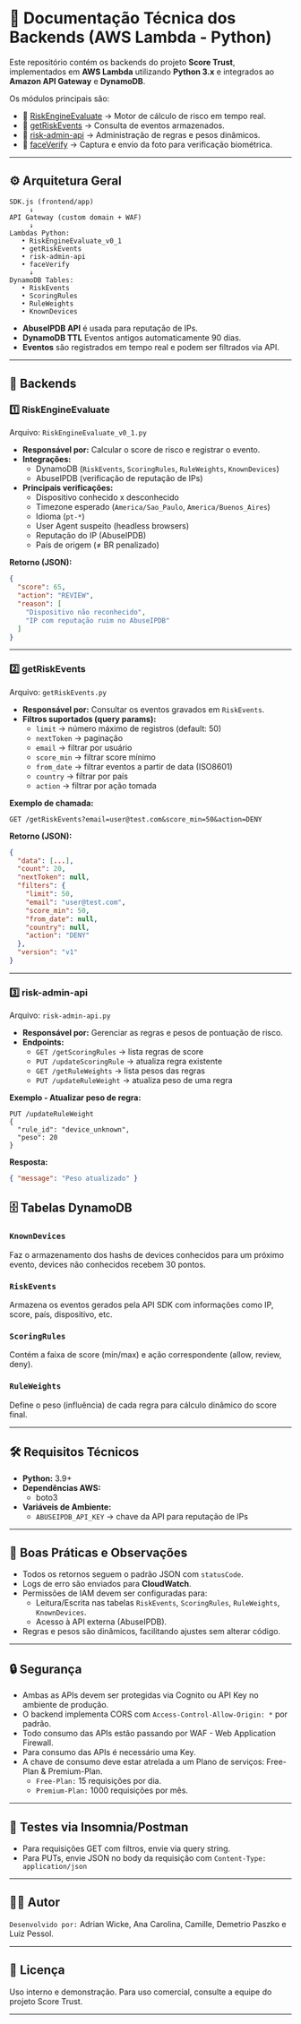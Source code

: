 # 📌 Documentação Técnica dos Backends (AWS Lambda - Python)

Este repositório contém os backends do projeto **Score Trust**, implementados em **AWS Lambda** utilizando **Python 3.x** e integrados ao **Amazon API Gateway** e **DynamoDB**.

Os módulos principais são:
- 🔹 [RiskEngineEvaluate](#riskengineevaluate) → Motor de cálculo de risco em tempo real.
- 🔹 [getRiskEvents](#getriskevents) → Consulta de eventos armazenados.
- 🔹 [risk-admin-api](#risk-admin-api) → Administração de regras e pesos dinâmicos.
- 🔹 [faceVerify](#faceVerify) → Captura e envio da foto para verificação biométrica.

---

## ⚙️ Arquitetura Geral

```
SDK.js (frontend/app) 
     ↓
API Gateway (custom domain + WAF)
     ↓
Lambdas Python:
   • RiskEngineEvaluate_v0_1
   • getRiskEvents
   • risk-admin-api
   • faceVerify
     ↓
DynamoDB Tables:
   • RiskEvents
   • ScoringRules
   • RuleWeights
   • KnownDevices
```

- **AbuseIPDB API** é usada para reputação de IPs.
- **DynamoDB TTL** Eventos antigos automaticamente 90 dias.
- **Eventos** são registrados em tempo real e podem ser filtrados via API.

---

## 🚀 Backends

### 1️⃣ RiskEngineEvaluate
Arquivo: `RiskEngineEvaluate_v0_1.py`

- **Responsável por:** Calcular o score de risco e registrar o evento.
- **Integrações:**
  - DynamoDB (`RiskEvents`, `ScoringRules`, `RuleWeights`, `KnownDevices`)
  - AbuseIPDB (verificação de reputação de IPs)
- **Principais verificações:**
  - Dispositivo conhecido x desconhecido
  - Timezone esperado (`America/Sao_Paulo`, `America/Buenos_Aires`)
  - Idioma (`pt-*`)
  - User Agent suspeito (headless browsers)
  - Reputação do IP (AbuseIPDB)
  - País de origem (≠ BR penalizado)

**Retorno (JSON):**
```json
{
  "score": 65,
  "action": "REVIEW",
  "reason": [
    "Dispositivo não reconhecido",
    "IP com reputação ruim no AbuseIPDB"
  ]
}
```

---

### 2️⃣ getRiskEvents
Arquivo: `getRiskEvents.py`

- **Responsável por:** Consultar os eventos gravados em `RiskEvents`.
- **Filtros suportados (query params):**
  - `limit` → número máximo de registros (default: 50)
  - `nextToken` → paginação
  - `email` → filtrar por usuário
  - `score_min` → filtrar score mínimo
  - `from_date` → filtrar eventos a partir de data (ISO8601)
  - `country` → filtrar por país
  - `action` → filtrar por ação tomada

**Exemplo de chamada:**
```
GET /getRiskEvents?email=user@test.com&score_min=50&action=DENY
```

**Retorno (JSON):**
```json
{
  "data": [...],
  "count": 20,
  "nextToken": null,
  "filters": {
    "limit": 50,
    "email": "user@test.com",
    "score_min": 50,
    "from_date": null,
    "country": null,
    "action": "DENY"
  },
  "version": "v1"
}
```

---

### 3️⃣ risk-admin-api
Arquivo: `risk-admin-api.py`

- **Responsável por:** Gerenciar as regras e pesos de pontuação de risco.
- **Endpoints:**
  - `GET /getScoringRules` → lista regras de score
  - `PUT /updateScoringRule` → atualiza regra existente
  - `GET /getRuleWeights` → lista pesos das regras
  - `PUT /updateRuleWeight` → atualiza peso de uma regra

**Exemplo - Atualizar peso de regra:**
```
PUT /updateRuleWeight
{
  "rule_id": "device_unknown",
  "peso": 20
}
```

**Resposta:**
```json
{ "message": "Peso atualizado" }
```

## 🗄️ Tabelas DynamoDB
### `KnownDevices`
Faz o armazenamento dos hashs de devices conhecidos para um próximo evento, devices não conhecidos recebem 30 pontos.

### `RiskEvents`
Armazena os eventos gerados pela API SDK com informações como IP, score, país, dispositivo, etc.

### `ScoringRules`
Contém a faixa de score (min/max) e ação correspondente (allow, review, deny).

### `RuleWeights`
Define o peso (influência) de cada regra para cálculo dinâmico do score final.

---

## 🛠️ Requisitos Técnicos

- **Python:** 3.9+
- **Dependências AWS:** 
  - boto3
- **Variáveis de Ambiente:**
  - `ABUSEIPDB_API_KEY` → chave da API para reputação de IPs

---

## 📑 Boas Práticas e Observações

- Todos os retornos seguem o padrão JSON com `statusCode`.
- Logs de erro são enviados para **CloudWatch**.
- Permissões de IAM devem ser configuradas para:
  - Leitura/Escrita nas tabelas `RiskEvents`, `ScoringRules`, `RuleWeights`, `KnownDevices`.
  - Acesso à API externa (AbuseIPDB).
- Regras e pesos são dinâmicos, facilitando ajustes sem alterar código.

---

## 🔒 Segurança
- Ambas as APIs devem ser protegidas via Cognito ou API Key no ambiente de produção.
- O backend implementa CORS com `Access-Control-Allow-Origin: *` por padrão.
- Todo consumo das APIs estão passando por WAF - Web Application Firewall.
- Para consumo das APIs é necessário uma Key.
- A chave de consumo deve estar atrelada a um Plano de serviços: Free-Plan & Premium-Plan.
  - `Free-Plan:` 15 requisições por dia.
  - `Premium-Plan:` 1000 requisições por mês.

---

## 🧪 Testes via Insomnia/Postman
- Para requisições GET com filtros, envie via query string.
- Para PUTs, envie JSON no body da requisição com `Content-Type: application/json`

---

## 👨‍💻 Autor
`Desenvolvido por:` Adrian Wicke, Ana Carolina, Camille, Demetrio Paszko e Luiz Pessol.

---

## 📄 Licença

Uso interno e demonstração. Para uso comercial, consulte a equipe do projeto Score Trust.

--- 
